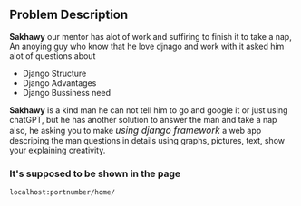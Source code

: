 ## Problem Description

**Sakhawy** our mentor has alot of work and suffiring to finish it to take a nap,
An anoying guy who know that he love djnago and work with it asked him alot of questions about
- Django Structure 
- Django Advantages
- Django Bussiness need

**Sakhawy** is a kind man he can not tell him to go and google it or just using chatGPT, but he has another solution to answer the man and take a nap also, he asking you to make
<font size="3">*using django framework*</font> a web app descriping the man questions in details using graphs, pictures, text, show your explaining creativity.

### It's supposed to be shown in the page 
```
localhost:portnumber/home/
```